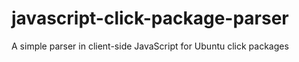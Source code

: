 # javascript-click-package-parser
A simple parser in client-side JavaScript for Ubuntu click packages

